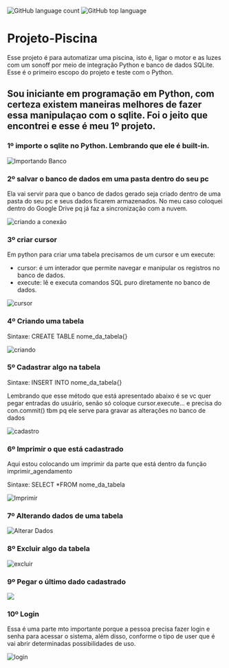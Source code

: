 ![GitHub language count](https://img.shields.io/github/languages/count/CodeXfull/Projeto-Piscina) ![GitHub top language](https://img.shields.io/github/languages/top/CodeXfull/Projeto-Piscina) 

# Projeto-Piscina
Esse projeto é para automatizar uma piscina, isto é, ligar o motor e as luzes com um sonoff por meio de integração Python e banco de dados SQLite. Esse é o primeiro escopo do projeto e teste com o Python. 

## Sou iniciante em programação em Python, com certeza existem maneiras melhores de fazer essa manipulaçao com o sqlite. Foi o jeito que encontrei e esse é meu 1º projeto.

### 1º importe o sqlite no Python. Lembrando que ele é built-in.
![Importando Banco](https://github.com/CodeXfull/Projeto-Piscina/blob/master/arquivos/importar.png)

### 2º salvar o banco de dados em uma pasta dentro do seu pc
Ela vai servir para que o banco de dados gerado seja criado dentro de uma pasta do seu pc e seus dados ficarem armazenados. No meu caso coloquei dentro do Google Drive pq já faz a sincronização com a nuvem.

![criando a conexão](https://github.com/CodeXfull/Projeto-Piscina/blob/master/arquivos/python.gif)

### 3º criar cursor
Em python para criar uma tabela precisamos de um cursor e um execute:
   * cursor: é um interador que permite navegar e manipular os registros no banco de dados.
   * execute: lê e executa comandos SQL puro diretamente no banco de dados. 
   
![cursor](https://github.com/CodeXfull/Projeto-Piscina/blob/master/arquivos/cursor.png)

### 4º Criando uma tabela

Sintaxe:
CREATE TABLE nome_da_tabela{}

![criando](https://github.com/CodeXfull/Projeto-Piscina/blob/master/arquivos/criar%20tabela.png)

### 5º Cadastrar algo na tabela

Sintaxe: 
INSERT INTO nome_da_tabela{} 

Lembrando que esse método que está apresentado abaixo é se vc quer pegar entradas do usuário, senão só coloque cursor.execute... e precisa do con.commit() tbm pq ele serve para gravar as alterações no banco de dados 

 ![cadastro](https://github.com/CodeXfull/Projeto-Piscina/blob/master/arquivos/cadastra_usuario.png)
 
 ### 6º Imprimir o que está cadastrado 
 Aqui estou colocando um imprimir da parte que está dentro da função imprimir_agendamento
 
 Sintaxe:
 SELECT *FROM nome_da_tabela
 
 ![Imprimir](https://github.com/CodeXfull/Projeto-Piscina/blob/master/arquivos/imprimir.png)
 
 ### 7º Alterando dados de uma tabela
 
 ![Alterar Dados](https://github.com/CodeXfull/Projeto-Piscina/blob/master/arquivos/alterar_dados.png)
 
 ### 8º Excluir algo da tabela 
 
 ![excluir](https://github.com/CodeXfull/Projeto-Piscina/blob/master/arquivos/excluir_algo_da_tabela.png)
 
 ### 9º Pegar o último dado cadastrado
 
 ![](https://github.com/CodeXfull/Projeto-Piscina/blob/master/arquivos/pega_ultimo_dado_cadastrado.png)
 
 ### 10º Login
 Essa é uma parte mto importante porque a pessoa precisa fazer login e senha para acessar o sistema, além disso, conforme o tipo de user que é vai abrir determinadas possibilidades de uso.
 
 ![login](https://github.com/CodeXfull/Projeto-Piscina/blob/master/arquivos/fazer_login.png)
 
 
